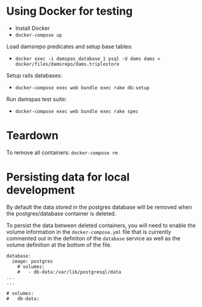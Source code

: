 # Using Docker for testing

- Install Docker
- `docker-compose up`

Load damsrepo predicates and setup base tables:
- `docker exec -i damspas_database_1 psql -U dams dams < docker/files/damsrepo/dams.triplestore`

Setup rails databases:
- `docker-compose exec web bundle exec rake db:setup`

Run damspas test suite:
- `docker-compose exec web bundle exec rake spec`

# Teardown
To remove all containers:
`docker-compose rm`

# Persisting data for local development
By default the data stored in the postgres database will be removed when the
postgres/database container is deleted.

To persist the data between deleted containers, you will need to enable the
volume information in the `docker-compose.yml` file that is currently commented
out in the definiton of the `database` service as well as the volume definition
at the bottom of the file.

```
database:
  image: postgres
    # volumes:
    #   - db-data:/var/lib/postgresql/data
...
...

# volumes:
#   db-data:
```


